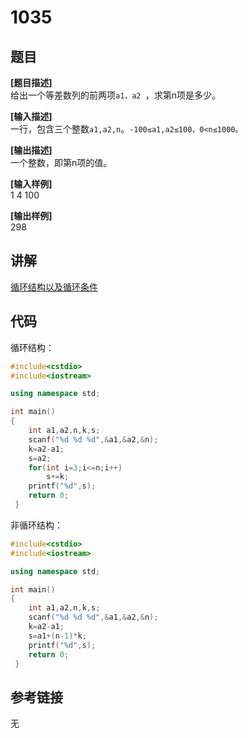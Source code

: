 # 1035  
## 题目  
**[题目描述]**  
给出一个等差数列的前两项`a1，a2 `，求第n项是多少。  

**[输入描述]**   
一行，包含三个整数`a1,a2,n`。`-100≤a1,a2≤100，0<n≤1000。`  

**[输出描述]**  
一个整数，即第n项的值。  

**[输入样例]**  
1 4 100  

**[输出样例]**  
298  

## 讲解    
[循环结构以及循环条件](a)  

## 代码   
循环结构：
```cpp
#include<cstdio>  
#include<iostream>  

using namespace std;  

int main()  
{   
	int a1,a2,n,k,s;  
	scanf("%d %d %d",&a1,&a2,&n);  
	k=a2-a1;  
	s=a2;  
	for(int i=3;i<=n;i++)  
		s+=k;  
	printf("%d",s);  
	return 0;  
 }  
```

非循环结构：  
```cpp
#include<cstdio>  
#include<iostream>  

using namespace std;  

int main()  
{  
	int a1,a2,n,k,s;  
	scanf("%d %d %d",&a1,&a2,&n);  
	k=a2-a1;  
	s=a1+(n-1)*k;  
	printf("%d",s);  
	return 0;  
 } 
```


## 参考链接  
无  

